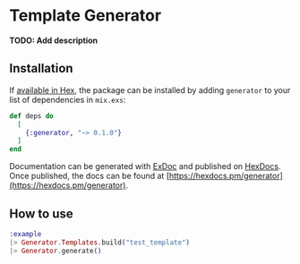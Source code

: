 # Template Generator

**TODO: Add description**

## Installation

If [available in Hex](https://hex.pm/docs/publish), the package can be installed
by adding `generator` to your list of dependencies in `mix.exs`:

```elixir
def deps do
  [
    {:generator, "~> 0.1.0"}
  ]
end
```

Documentation can be generated with [ExDoc](https://github.com/elixir-lang/ex_doc)
and published on [HexDocs](https://hexdocs.pm). Once published, the docs can
be found at [https://hexdocs.pm/generator](https://hexdocs.pm/generator).

## How to use
```elixir
:example
|> Generator.Templates.build("test_template")
|> Generator.generate()
```
